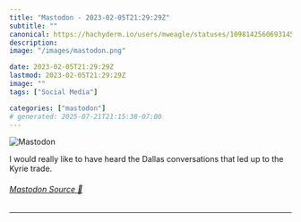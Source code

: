 ```yaml
---
title: "Mastodon - 2023-02-05T21:29:29Z"
subtitle: ""
canonical: https://hachyderm.io/users/mweagle/statuses/109814256069314581
description:
image: "/images/mastodon.png"

date: 2023-02-05T21:29:29Z
lastmod: 2023-02-05T21:29:29Z
image: ""
tags: ["Social Media"]

categories: ["mastodon"]
# generated: 2025-07-21T21:15:38-07:00
---
```

![Mastodon](/images/mastodon.png)

<p>I would really like to have heard the Dallas conversations that led up to the Kyrie trade.</p>


###### [Mastodon Source 🐘](https://hachyderm.io/@mweagle/109814256069314581)

___
